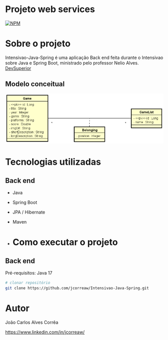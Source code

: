 # Projeto web services
[![NPM](https://img.shields.io/npm/l/react)](https://github.com/jcorreaw/Intensivao-Java-Spring/blob/main/LICENSE) 

# Sobre o projeto
Intensivao-Java-Spring é uma aplicação Back end feita durante o Intensivao sobre Java e Spring Boot, ministrado pelo professor Nelio Alves. [DevSuperior](https://devsuperior.com.br/ "Site da DevSuperior")

## Modelo conceitual
![Modelo Conceitual](https://github.com/jcorreaw/Intensivao-Java-Spring/blob/main/modelo-conceitual.png)

# Tecnologias utilizadas
## Back end
- Java
- Spring Boot
- JPA / Hibernate
- Maven

- # Como executar o projeto

## Back end
Pré-requisitos: Java 17

```bash
# clonar repositório
git clone https://github.com/jcorreaw/Intensivao-Java-Spring.git
```

# Autor

João Carlos Alves Corrêa

https://www.linkedin.com/in/jcorreaw/

